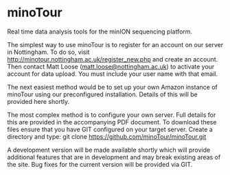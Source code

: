 # minoTour
Real time data analysis tools for the minION sequencing platform.

The simplest way to use minoTour is to register for an account on our server in Nottingham. To do so, visit http://minotour.nottingham.ac.uk/register_new.php and create an account. Then contact Matt Loose (matt.loose@nottingham.ac.uk) to activate your account for data upload. You must include your user name with that email.

The next easiest method would be to set up your own Amazon instance of minoTour using our preconfigured installation. Details of this will be provided here shortly.

The most complex method is to configure your own server. Full details for this are provided in the accompanying PDF document. To download these files ensure that you have GIT configured on your target server. Create a directory and type:
git clone https://github.com/minoTour/minoTour.git

A development version will be made available shortly which will provide additional features that are in development and may break existing areas of the site. Bug fixes for the current version will be provided via GIT.
